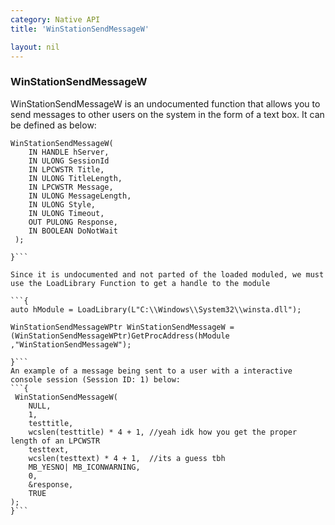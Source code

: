 ```yaml
---
category: Native API
title: 'WinStationSendMessageW'

layout: nil
---
```


### WinStationSendMessageW

WinStationSendMessageW is an undocumented function that allows you to send messages to other users on the system in the form of a text box. It can be defined as below:

```{
WinStationSendMessageW(
	IN HANDLE hServer,
	IN ULONG SessionId
	IN LPCWSTR Title,
	IN ULONG TitleLength,
	IN LPCWSTR Message,
	IN ULONG MessageLength,
	IN ULONG Style,
	IN ULONG Timeout,
	OUT PULONG Response,
	IN BOOLEAN DoNotWait
 );

}```

Since it is undocumented and not parted of the loaded moduled, we must use the LoadLibrary Function to get a handle to the module

```{
auto hModule = LoadLibrary(L"C:\\Windows\\System32\\winsta.dll");
 
WinStationSendMessageWPtr WinStationSendMessageW = (WinStationSendMessageWPtr)GetProcAddress(hModule ,"WinStationSendMessageW");

}```
An example of a message being sent to a user with a interactive console session (Session ID: 1) below:
```{
 WinStationSendMessageW(
    NULL,
    1,
    testtitle,
    wcslen(testtitle) * 4 + 1, //yeah idk how you get the proper length of an LPCWSTR
    testtext,
    wcslen(testtext) * 4 + 1,  //its a guess tbh
    MB_YESNO| MB_ICONWARNING,
    0,
    &response,
    TRUE
);
}```